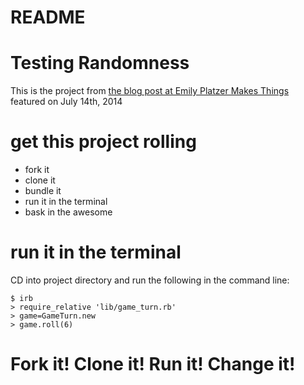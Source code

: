 # README

# Testing Randomness

This is the project from [the blog post at Emily Platzer Makes Things](http://www.emilyplatzer.io/2014/07/14/random-testing.html) featured on July 14th, 2014

# get this project rolling

* fork it
* clone it
* bundle it
* run it in the terminal
* bask in the awesome

# run it in the terminal

CD into project directory and run the following in the command line:

    $ irb
    > require_relative 'lib/game_turn.rb'
    > game=GameTurn.new
    > game.roll(6)

# Fork it! Clone it! Run it! Change it!
